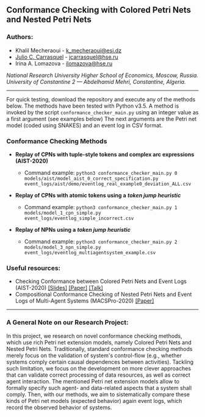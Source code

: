 ##  Conformance Checking with Colored Petri Nets and Nested Petri Nets

### Authors:

- Khalil Mecheraoui - k_mecheraoui@esi.dz
- [Julio C. Carrasquel](https://www.hse.ru/staff/jcarrasquel) - jcarrasquel@hse.ru
- Irina A. Lomazova - ilomazova@hse.ru

*National Research University Higher School of Economics, Moscow, Russia.*<br>
*University of Constantine 2 — Abdelhamid Mehri, Constantine, Algeria.*

---
For quick testing, download the repository and execute any of the methods below. The methods have been tested with Python v3.5.
A method is invoked by the script `conformance_checker_main.py` using an integer value as a first argument (see examples below)
The next arguments are the Petri net model (coded using SNAKES) and an event log in CSV format.

### Conformance Checking Methods

- **Replay of CPNs with tuple-style tokens and complex arc expressions (AIST-2020)**

    - Command example: `python3 conformance_checker_main.py 0 models/aist/model_aist_0_correct_specification.py event_logs/aist/demo/eventlog_real_example0_deviation_ALL.csv` 

- **Replay of CPNs with atomic tokens using a** ***token jump heuristic***
    - Command example: `python3 conformance_checker_main.py 1 models/model_1_cpn_simple.py event_logs/eventlog_simple_incorrect.csv`

- **Replay of NPNs using a** ***token jump heuristic***
    - Command example: `python3 conformance_checker_main.py 2 models/model_3_npn_simple.py event_logs/eventlog_multiagentsystem_example.csv`

### Useful resources:

* Checking Conformance between Colored Petri Nets and Event Logs (AIST-2020) [[Slides]](https://drive.google.com/file/d/1UONWeWZKMFw6n9trU4hxREWnynPxsKaA/view) [[Paper]](https://drive.google.com/file/d/175HBPYy9jXDtSQ_SE4CeqyoG41KNkYdm/view) [[Talk]](https://www.youtube.com/watch?v=Qkr9D7KXHno)
* Compositional Conformance Checking of Nested Petri Nets and Event Logs of Multi-Agent Systems (MACSPro-2020) [[Paper]](http://ceur-ws.org/Vol-2795/)

---

### A General Note on our Research Project:

In this project, we research on novel conformance checking methods, which
use rich Petri net extension models, namely Colored Petri Nets and Nested Petri Nets.
Traditionally, standard conformance checking methods merely focus on the validation of system's control-flow
(e.g., whether systems comply certain causal dependences between activities). Tackling such limitation, we focus
on the development on more clever approaches that can validate correct processing of data resources, as well
as correct agent interaction. The mentioned Petri net extension models allow to formally specify such agent- and
data-related aspects that a system shall comply. Then, with our methods, we aim to sistematically compare these kinds of 
Petri net models (expected behavior) again event logs, which record the observed behavior of systems. 
